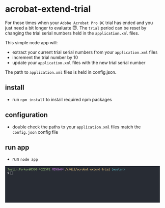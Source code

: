 # acrobat-extend-trial
For those times when your `Adobe Acrobat Pro DC` trial has ended and you just need a bit longer to evaluate 😇.  The `trial` period can be reset by changing the trial serial numbers held in the `application.xml` files.

This simple node app will:

- extract your current trial serial numbers from your `application.xml` files
- increment the trial number by 10
- update your `application.xml` files with the new trial serial number

The path to `application.xml` files is held in config.json.

## install

- run `npm install` to install required npm packages

## configuration

- double check the paths to your `application.xml` files match the `config.json` config file

## run app

- run `node app`

![example](./node-app.gif)
